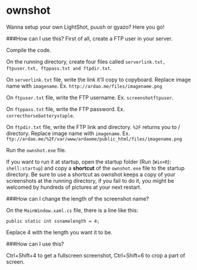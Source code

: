 # ownshot
Wanna setup your own LightShot, puush or gyazo? Here you go!

###How can I use this?
First of all, create a FTP user in your server.

Compile the code.

On the running directory, create four files called `serverlink.txt, ftpuser.txt, ftppass.txt and ftpdir.txt`.

On `serverlink.txt` file, write the link it'll copy to copyboard. Replace image name with `imagename`. Ex. `http://ardao.me/files/imagename.png`

On `ftpuser.txt` file, write the FTP username. Ex. `screenshotftpuser`.

On `ftppass.txt` file, write the FTP password. Ex. `correcthorsebatterystaple`.

On `ftpdir.txt` file, write the FTP link and directory. `%2F` returns you to / directory. Replace image name with `imagename`. Ex. `ftp://ardao.me/%2F/var/www/ardaome/public_html/files/imagename.png`

Run the `ownshot.exe` file.

If you want to run it at startup, open the startup folder (Run (`Win+R`): `shell:startup`) and copy a **shortcut** of the `ownshot.exe` file to the startup directory. Be sure to use a shortcut as ownshot keeps a copy of your screenshots at the running directory, if you fail to do it, you might be welcomed by hundreds of pictures at your next restart.

###How can I change the length of the screenshot name?

On the `MainWindow.xaml.cs` file, there is a line like this:

`public static int ssnamelength = 4;`

Eeplace 4 with the length you want it to be.

###How can I use this? 

Ctrl+Shift+4 to get a fullscreen screenshot, Ctrl+Shift+6 to crop a part of screen.
